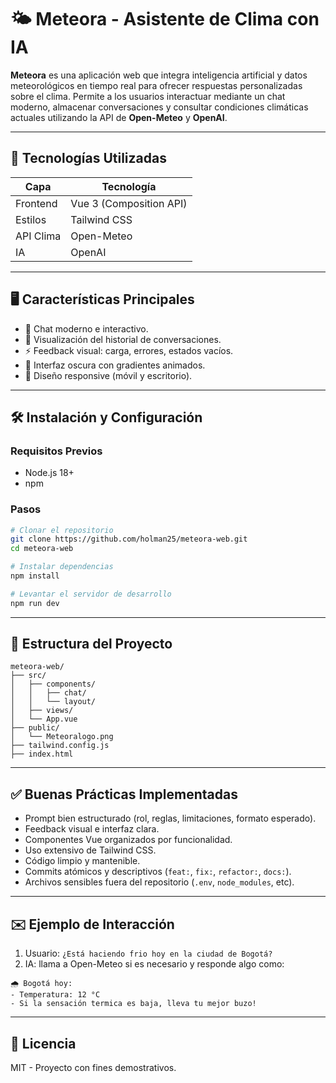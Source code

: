 
# 🌤️ Meteora - Asistente de Clima con IA

**Meteora** es una aplicación web que integra inteligencia artificial y datos meteorológicos en tiempo real para ofrecer respuestas personalizadas sobre el clima. Permite a los usuarios interactuar mediante un chat moderno, almacenar conversaciones y consultar condiciones climáticas actuales utilizando la API de **Open-Meteo** y **OpenAI**.

---

## 🧩 Tecnologías Utilizadas

| Capa           | Tecnología              |
|----------------|--------------------------|
| Frontend       | Vue 3 (Composition API) |
| Estilos        | Tailwind CSS            |
| API Clima      | Open-Meteo              |
| IA             | OpenAI                  |

---

## 🖥️ Características Principales

- 💬 Chat moderno e interactivo.
- 🧾 Visualización del historial de conversaciones.
- ⚡ Feedback visual: carga, errores, estados vacíos.
- 🌙 Interfaz oscura con gradientes animados.
- 📱 Diseño responsive (móvil y escritorio).

---

## 🛠️ Instalación y Configuración

### Requisitos Previos

- Node.js 18+
- npm

### Pasos

```bash
# Clonar el repositorio
git clone https://github.com/holman25/meteora-web.git
cd meteora-web

# Instalar dependencias
npm install

# Levantar el servidor de desarrollo
npm run dev
```

---

## 📁 Estructura del Proyecto

```
meteora-web/
├── src/
│   ├── components/
│   │   ├── chat/
│   │   └── layout/
│   ├── views/
│   └── App.vue
├── public/
│   └── Meteoralogo.png
├── tailwind.config.js
├── index.html
```

---

## ✅ Buenas Prácticas Implementadas

- Prompt bien estructurado (rol, reglas, limitaciones, formato esperado).
- Feedback visual e interfaz clara.
- Componentes Vue organizados por funcionalidad.
- Uso extensivo de Tailwind CSS.
- Código limpio y mantenible.
- Commits atómicos y descriptivos (`feat:`, `fix:`, `refactor:`, `docs:`).
- Archivos sensibles fuera del repositorio (`.env`, `node_modules`, etc).

---

## ✉️ Ejemplo de Interacción

1. Usuario: `¿Está haciendo frio hoy en la ciudad de Bogotá?`
2. IA: llama a Open-Meteo si es necesario y responde algo como:

```
🌧️ Bogotá hoy:
- Temperatura: 12 °C
- Si la sensación termica es baja, lleva tu mejor buzo!
```

---

## 📝 Licencia
MIT - Proyecto con fines demostrativos.